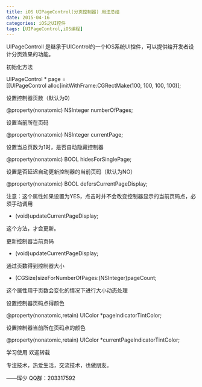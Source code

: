 ```yaml
---
title: iOS UIPageControl(分页控制器) 用法总结
date: 2015-04-16
categories: iOS之UI控件
tags: [UIPageControl,iOS编程]              
---
```

UIPageControll 是继承于UIControl的一个IOS系统UI控件，可以提供给开发者设计分页效果的功能。

初始化方法





UIPageControl * page = [[UIPageControl alloc]initWithFrame:CGRectMake(100, 100, 100, 100)];



设置控制器页数（默认为0）



@property(nonatomic) NSInteger numberOfPages;  



设置当前所在页码



@property(nonatomic) NSInteger currentPage;  



设置当总页数为1时，是否自动隐藏控制器





@property(nonatomic) BOOL hidesForSinglePage;  



设置是否延迟自动更新控制器的当前页码（默认为NO）



@property(nonatomic) BOOL defersCurrentPageDisplay;



注意：这个属性如果设置为YES，点击时并不会改变控制器显示的当前页码点，必须手动调用

- (void)updateCurrentPageDisplay; 

这个方法，才会更新。



更新控制器当前页码





- (void)updateCurrentPageDisplay; 



通过页数得到控制器大小





- (CGSize)sizeForNumberOfPages:(NSInteger)pageCount; 

这个属性用于页数会变化的情况下进行大小动态处理



设置控制器页码点得颜色





@property(nonatomic,retain) UIColor *pageIndicatorTintColor;



设置控制器当前所在页码点的颜色





@property(nonatomic,retain) UIColor *currentPageIndicatorTintColor;



学习使用 欢迎转载

专注技术，热爱生活，交流技术，也做朋友。

——珲少 QQ群：203317592

